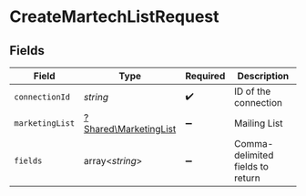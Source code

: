 # CreateMartechListRequest


## Fields

| Field                                                         | Type                                                          | Required                                                      | Description                                                   |
| ------------------------------------------------------------- | ------------------------------------------------------------- | ------------------------------------------------------------- | ------------------------------------------------------------- |
| `connectionId`                                                | *string*                                                      | :heavy_check_mark:                                            | ID of the connection                                          |
| `marketingList`                                               | [?Shared\MarketingList](../../Models/Shared/MarketingList.md) | :heavy_minus_sign:                                            | Mailing List                                                  |
| `fields`                                                      | array<*string*>                                               | :heavy_minus_sign:                                            | Comma-delimited fields to return                              |